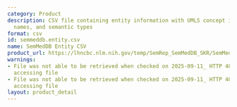 ```yaml
---
category: Product
description: CSV file containing entity information with UMLS concept identifiers,
  names, and semantic types
format: csv
id: semmeddb.entity.csv
name: SemMedDB Entity CSV
product_url: https://lhncbc.nlm.nih.gov/temp/SemRep_SemMedDB_SKR/SemMedDB_tables/ENTITY.csv
warnings:
- File was not able to be retrieved when checked on 2025-09-11_ HTTP 403 error when
  accessing file
- File was not able to be retrieved when checked on 2025-09-11_ HTTP 403 error when
  accessing file
layout: product_detail
---
```

